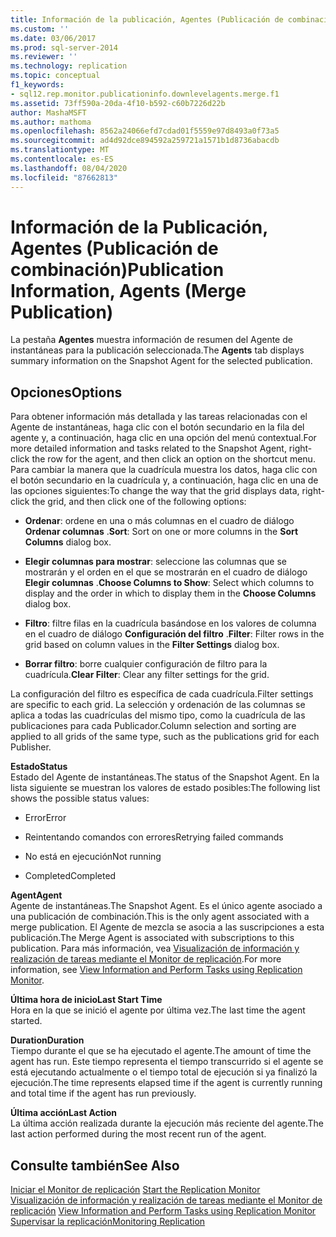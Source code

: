 ```yaml
---
title: Información de la publicación, Agentes (Publicación de combinación) | Microsoft Docs
ms.custom: ''
ms.date: 03/06/2017
ms.prod: sql-server-2014
ms.reviewer: ''
ms.technology: replication
ms.topic: conceptual
f1_keywords:
- sql12.rep.monitor.publicationinfo.downlevelagents.merge.f1
ms.assetid: 73ff590a-20da-4f10-b592-c60b7226d22b
author: MashaMSFT
ms.author: mathoma
ms.openlocfilehash: 8562a24066efd7cdad01f5559e97d8493a0f73a5
ms.sourcegitcommit: ad4d92dce894592a259721a1571b1d8736abacdb
ms.translationtype: MT
ms.contentlocale: es-ES
ms.lasthandoff: 08/04/2020
ms.locfileid: "87662813"
---
```

# <a name="publication-information-agents-merge-publication"></a><span data-ttu-id="d7b28-102">Información de la Publicación, Agentes (Publicación de combinación)</span><span class="sxs-lookup"><span data-stu-id="d7b28-102">Publication Information, Agents (Merge Publication)</span></span>
  <span data-ttu-id="d7b28-103">La pestaña **Agentes** muestra información de resumen del Agente de instantáneas para la publicación seleccionada.</span><span class="sxs-lookup"><span data-stu-id="d7b28-103">The **Agents** tab displays summary information on the Snapshot Agent for the selected publication.</span></span>  
  
## <a name="options"></a><span data-ttu-id="d7b28-104">Opciones</span><span class="sxs-lookup"><span data-stu-id="d7b28-104">Options</span></span>  
 <span data-ttu-id="d7b28-105">Para obtener información más detallada y las tareas relacionadas con el Agente de instantáneas, haga clic con el botón secundario en la fila del agente y, a continuación, haga clic en una opción del menú contextual.</span><span class="sxs-lookup"><span data-stu-id="d7b28-105">For more detailed information and tasks related to the Snapshot Agent, right-click the row for the agent, and then click an option on the shortcut menu.</span></span> <span data-ttu-id="d7b28-106">Para cambiar la manera que la cuadrícula muestra los datos, haga clic con el botón secundario en la cuadrícula y, a continuación, haga clic en una de las opciones siguientes:</span><span class="sxs-lookup"><span data-stu-id="d7b28-106">To change the way that the grid displays data, right-click the grid, and then click one of the following options:</span></span>  
  
-   <span data-ttu-id="d7b28-107">**Ordenar**: ordene en una o más columnas en el cuadro de diálogo **Ordenar columnas** .</span><span class="sxs-lookup"><span data-stu-id="d7b28-107">**Sort**: Sort on one or more columns in the **Sort Columns** dialog box.</span></span>  
  
-   <span data-ttu-id="d7b28-108">**Elegir columnas para mostrar**: seleccione las columnas que se mostrarán y el orden en el que se mostrarán en el cuadro de diálogo **Elegir columnas** .</span><span class="sxs-lookup"><span data-stu-id="d7b28-108">**Choose Columns to Show**: Select which columns to display and the order in which to display them in the **Choose Columns** dialog box.</span></span>  
  
-   <span data-ttu-id="d7b28-109">**Filtro**: filtre filas en la cuadrícula basándose en los valores de columna en el cuadro de diálogo **Configuración del filtro** .</span><span class="sxs-lookup"><span data-stu-id="d7b28-109">**Filter**: Filter rows in the grid based on column values in the **Filter Settings** dialog box.</span></span>  
  
-   <span data-ttu-id="d7b28-110">**Borrar filtro**: borre cualquier configuración de filtro para la cuadrícula.</span><span class="sxs-lookup"><span data-stu-id="d7b28-110">**Clear Filter**: Clear any filter settings for the grid.</span></span>  
  
 <span data-ttu-id="d7b28-111">La configuración del filtro es específica de cada cuadrícula.</span><span class="sxs-lookup"><span data-stu-id="d7b28-111">Filter settings are specific to each grid.</span></span> <span data-ttu-id="d7b28-112">La selección y ordenación de las columnas se aplica a todas las cuadrículas del mismo tipo, como la cuadrícula de las publicaciones para cada Publicador.</span><span class="sxs-lookup"><span data-stu-id="d7b28-112">Column selection and sorting are applied to all grids of the same type, such as the publications grid for each Publisher.</span></span>  
  
 <span data-ttu-id="d7b28-113">**Estado**</span><span class="sxs-lookup"><span data-stu-id="d7b28-113">**Status**</span></span>  
 <span data-ttu-id="d7b28-114">Estado del Agente de instantáneas.</span><span class="sxs-lookup"><span data-stu-id="d7b28-114">The status of the Snapshot Agent.</span></span> <span data-ttu-id="d7b28-115">En la lista siguiente se muestran los valores de estado posibles:</span><span class="sxs-lookup"><span data-stu-id="d7b28-115">The following list shows the possible status values:</span></span>  
  
-   <span data-ttu-id="d7b28-116">Error</span><span class="sxs-lookup"><span data-stu-id="d7b28-116">Error</span></span>  
  
-   <span data-ttu-id="d7b28-117">Reintentando comandos con errores</span><span class="sxs-lookup"><span data-stu-id="d7b28-117">Retrying failed commands</span></span>  
  
-   <span data-ttu-id="d7b28-118">No está en ejecución</span><span class="sxs-lookup"><span data-stu-id="d7b28-118">Not running</span></span>  
  
-   <span data-ttu-id="d7b28-119">Completed</span><span class="sxs-lookup"><span data-stu-id="d7b28-119">Completed</span></span>  
  
 <span data-ttu-id="d7b28-120">**Agent**</span><span class="sxs-lookup"><span data-stu-id="d7b28-120">**Agent**</span></span>  
 <span data-ttu-id="d7b28-121">Agente de instantáneas.</span><span class="sxs-lookup"><span data-stu-id="d7b28-121">The Snapshot Agent.</span></span> <span data-ttu-id="d7b28-122">Es el único agente asociado a una publicación de combinación.</span><span class="sxs-lookup"><span data-stu-id="d7b28-122">This is the only agent associated with a merge publication.</span></span> <span data-ttu-id="d7b28-123">El Agente de mezcla se asocia a las suscripciones a esta publicación.</span><span class="sxs-lookup"><span data-stu-id="d7b28-123">The Merge Agent is associated with subscriptions to this publication.</span></span> <span data-ttu-id="d7b28-124">Para más información, vea [Visualización de información y realización de tareas mediante el Monitor de replicación](monitor/view-information-and-perform-tasks-replication-monitor.md).</span><span class="sxs-lookup"><span data-stu-id="d7b28-124">For more information, see [View Information and Perform Tasks using Replication Monitor](monitor/view-information-and-perform-tasks-replication-monitor.md).</span></span>  
  
 <span data-ttu-id="d7b28-125">**Última hora de inicio**</span><span class="sxs-lookup"><span data-stu-id="d7b28-125">**Last Start Time**</span></span>  
 <span data-ttu-id="d7b28-126">Hora en la que se inició el agente por última vez.</span><span class="sxs-lookup"><span data-stu-id="d7b28-126">The last time the agent started.</span></span>  
  
 <span data-ttu-id="d7b28-127">**Duration**</span><span class="sxs-lookup"><span data-stu-id="d7b28-127">**Duration**</span></span>  
 <span data-ttu-id="d7b28-128">Tiempo durante el que se ha ejecutado el agente.</span><span class="sxs-lookup"><span data-stu-id="d7b28-128">The amount of time the agent has run.</span></span> <span data-ttu-id="d7b28-129">Este tiempo representa el tiempo transcurrido si el agente se está ejecutando actualmente o el tiempo total de ejecución si ya finalizó la ejecución.</span><span class="sxs-lookup"><span data-stu-id="d7b28-129">The time represents elapsed time if the agent is currently running and total time if the agent has run previously.</span></span>  
  
 <span data-ttu-id="d7b28-130">**Última acción**</span><span class="sxs-lookup"><span data-stu-id="d7b28-130">**Last Action**</span></span>  
 <span data-ttu-id="d7b28-131">La última acción realizada durante la ejecución más reciente del agente.</span><span class="sxs-lookup"><span data-stu-id="d7b28-131">The last action performed during the most recent run of the agent.</span></span>  
  
## <a name="see-also"></a><span data-ttu-id="d7b28-132">Consulte también</span><span class="sxs-lookup"><span data-stu-id="d7b28-132">See Also</span></span>  
 <span data-ttu-id="d7b28-133">[Iniciar el Monitor de replicación](monitor/start-the-replication-monitor.md) </span><span class="sxs-lookup"><span data-stu-id="d7b28-133">[Start the Replication Monitor](monitor/start-the-replication-monitor.md) </span></span>  
 <span data-ttu-id="d7b28-134">[Visualización de información y realización de tareas mediante el Monitor de replicación](monitor/view-information-and-perform-tasks-replication-monitor.md) </span><span class="sxs-lookup"><span data-stu-id="d7b28-134">[View Information and Perform Tasks using Replication Monitor](monitor/view-information-and-perform-tasks-replication-monitor.md) </span></span>  
 [<span data-ttu-id="d7b28-135">Supervisar la replicación</span><span class="sxs-lookup"><span data-stu-id="d7b28-135">Monitoring Replication</span></span>](monitoring-replication.md)  
  
  
